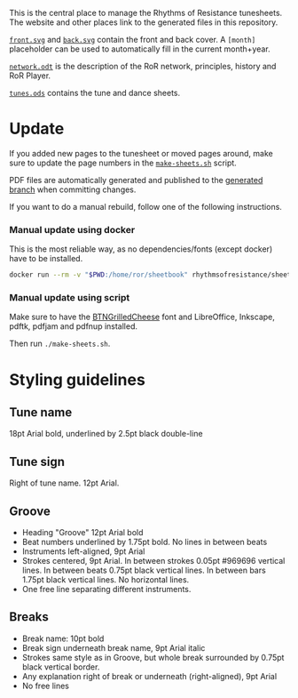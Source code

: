 This is the central place to manage the Rhythms of Resistance tunesheets. The website and other places link to the generated files in this repository.

[`front.svg`](./front.svg) and [`back.svg`](./back.svg) contain the front and back cover. A `[month]` placeholder can be used to automatically fill in the current month+year.

[`network.odt`](./network.odt) is the description of the RoR network, principles, history and RoR Player.

[`tunes.ods`](./tunes.ods) contains the tune and dance sheets.


Update
======

If you added new pages to the tunesheet or moved pages around, make sure to update the page numbers in the [`make-sheets.sh`](./make-sheets.sh) script.

PDF files are automatically generated and published to the [generated branch](https://github.com/rhythms-of-resistance/sheetbook/tree/master/generated) when committing changes.

If you want to do a manual rebuild, follow one of the following instructions.

### Manual update using docker

This is the most reliable way, as no dependencies/fonts (except docker) have to be installed.

```bash
docker run --rm -v "$PWD:/home/ror/sheetbook" rhythmsofresistance/sheetbook-build
```

### Manual update using script

Make sure to have the [BTNGrilledCheese](./BTNGrilledCheese.zip) font and LibreOffice, Inkscape, pdftk, pdfjam and pdfnup installed.

Then run `./make-sheets.sh`.



Styling guidelines
==================

Tune name
---------

18pt Arial bold, underlined by 2.5pt black double-line

Tune sign
---------

Right of tune name. 12pt Arial.

Groove
------

* Heading "Groove" 12pt Arial bold
* Beat numbers underlined by 1.75pt bold. No lines in between beats
* Instruments left-aligned, 9pt Arial
* Strokes centered, 9pt Arial. In between strokes 0.05pt #969696 vertical lines. In between beats 0.75pt black vertical lines. In between bars 1.75pt black vertical lines. No horizontal lines.
* One free line separating different instruments.

Breaks
------

* Break name: 10pt bold
* Break sign underneath break name, 9pt Arial italic
* Strokes same style as in Groove, but whole break surrounded by 0.75pt black vertical border.
* Any explanation right of break or underneath (right-aligned), 9pt Arial
* No free lines
